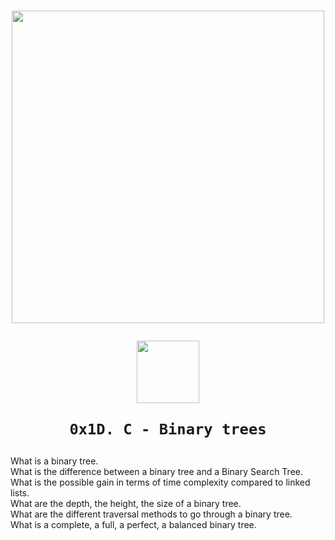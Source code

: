 <h1 align="center">
  <p align="center"><img src="https://assets.holbertonschool.com/media_images/files/000/001/247/original/header-logo-700.png" width="500">
  <p align="center"><img src="https://i.pinimg.com/originals/6e/46/e7/6e46e7dbe2bb73dacc055e5dbd85c3ad.png" width="100">
    
    0x1D. C - Binary trees
    
  </p>
</h1>

What is a binary tree.  
What is the difference between a binary tree and a Binary Search Tree.  
What is the possible gain in terms of time complexity compared to linked lists.  
What are the depth, the height, the size of a binary tree.  
What are the different traversal methods to go through a binary tree.  
What is a complete, a full, a perfect, a balanced binary tree.  
